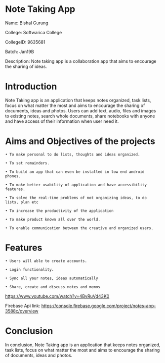 # Note Taking App

Name: Bishal Gurung

College: Softwarica College 

CollegeID: 9635681

Batch: Jan19B

Description: Note taking app is a collaboration app that aims to encourage the sharing of ideas.


# Introduction

Note Taking app is an application that keeps notes organized, task lists, focus on what matter the most and aims to encourage the sharing of documents, ideas and photos. Users can add text, audio, files and images to existing notes, search whole documents, share notebooks with anyone and have access of their information when user need it.


# Aims and Objectives of the projects

    • To make personal to do lists, thoughts and ideas organized.
    
    • To set remainders.
    
    • To build an app that can even be installed in low end android phones. 
    
    • To make better usability of application and have accessibility features.
    
    • To solve the real-time problems of not organizing ideas, to do lists, plan etc
    
    • To increase the productivity of the application
    
    • To make product known all over the world.
    
    • To enable communication between the creative and organized users.  
    
 # Features
    • Users will able to create accounts.
    
    • Login functionality.
    
    • Sync all your notes, ideas automatically
    
    • Share, create and discuss notes and memos
    
https://www.youtube.com/watch?v=4BvRuVd43K0

Firebase Api link:     https://console.firebase.google.com/project/notes-app-3588c/overview

    
# Conclusion
 
In conclusion, Note Taking app is an application that keeps notes organized, task lists, focus on what matter the most and aims to encourage the sharing of documents, ideas and photos.


